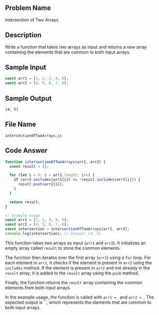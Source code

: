 ## Problem Name
Intersection of Two Arrays

## Description
Write a function that takes two arrays as input and returns a new array containing the elements that are common to both input arrays.

## Sample Input
```javascript
const arr1 = [1, 2, 3, 4, 5];
const arr2 = [4, 5, 6, 7, 8];
```

## Sample Output
```
[4, 5]
```

## File Name
`intersectionOfTwoArrays.js`

## Code Answer
```javascript
function intersectionOfTwoArrays(arr1, arr2) {
  const result = [];

  for (let i = 0; i < arr1.length; i++) {
    if (arr2.includes(arr1[i]) && !result.includes(arr1[i])) {
      result.push(arr1[i]);
    }
  }

  return result;
}

// Example usage
const arr1 = [1, 2, 3, 4, 5];
const arr2 = [4, 5, 6, 7, 8];
const intersection = intersectionOfTwoArrays(arr1, arr2);
console.log(intersection); // Output: [4, 5]
```

This function takes two arrays as input (`arr1` and `arr2`). It initializes an empty array called `result` to store the common elements.

The function then iterates over the first array (`arr1`) using a `for` loop. For each element in `arr1`, it checks if the element is present in `arr2` using the `includes` method. If the element is present in `arr2` and not already in the `result` array, it is added to the `result` array using the `push` method.

Finally, the function returns the `result` array containing the common elements from both input arrays.

In the example usage, the function is called with `arr1 = ` and `arr2 = `. The expected output is ``, which represents the elements that are common to both input arrays.
